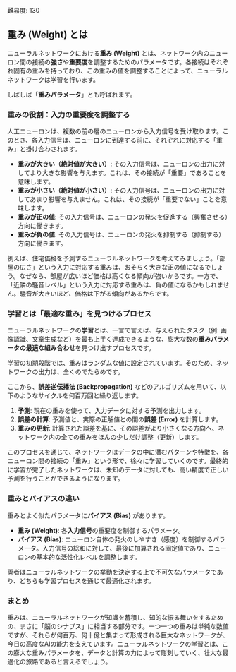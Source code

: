 難易度: 130

## 重み (Weight) とは

ニューラルネットワークにおける**重み (Weight)** とは、ネットワーク内のニューロン間の接続の**強さ**や**重要度**を調整するためのパラメータです。各接続はそれぞれ固有の重みを持っており、この重みの値を調整することによって、ニューラルネットワークは学習を行います。

しばしば「**重みパラメータ**」とも呼ばれます。

### 重みの役割：入力の重要度を調整する

人工ニューロンは、複数の前の層のニューロンから入力信号を受け取ります。このとき、各入力信号は、ニューロンに到達する前に、それぞれに対応する「重み」と掛け合わされます。

*   **重みが大きい（絶対値が大きい）**: その入力信号は、ニューロンの出力に対してより大きな影響を与えます。これは、その接続が「重要」であることを意味します。
*   **重みが小さい（絶対値が小さい）**: その入力信号は、ニューロンの出力に対してあまり影響を与えません。これは、その接続が「重要でない」ことを意味します。
*   **重みが正の値**: その入力信号は、ニューロンの発火を促進する（興奮させる）方向に働きます。
*   **重みが負の値**: その入力信号は、ニューロンの発火を抑制する（抑制する）方向に働きます。

例えば、住宅価格を予測するニューラルネットワークを考えてみましょう。「部屋の広さ」という入力に対応する重みは、おそらく大きな正の値になるでしょう。なぜなら、部屋が広いほど価格は高くなる傾向が強いからです。一方で、「近隣の騒音レベル」という入力に対応する重みは、負の値になるかもしれません。騒音が大きいほど、価格は下がる傾向があるからです。

### 学習とは「最適な重み」を見つけるプロセス

ニューラルネットワークの**学習**とは、一言で言えば、与えられたタスク（例: 画像認識、文章生成など）を最も上手く達成できるような、膨大な数の**重みパラメータの最適な組み合わせ**を見つけ出すプロセスです。

学習の初期段階では、重みはランダムな値に設定されています。そのため、ネットワークの出力は、全くのでたらめです。

ここから、**誤差逆伝播法 (Backpropagation)** などのアルゴリズムを用いて、以下のようなサイクルを何百万回と繰り返します。

1.  **予測**: 現在の重みを使って、入力データに対する予測を出力します。
2.  **誤差の計算**: 予測値と、実際の正解値との間の**誤差 (Error)** を計算します。
3.  **重みの更新**: 計算された誤差を基に、その誤差がより小さくなる方向へ、ネットワーク内の全ての重みをほんの少しだけ調整（更新）します。

このプロセスを通じて、ネットワークはデータの中に潜むパターンや特徴を、各ニューロン間の接続の「重み」という形で、徐々に学習していくのです。最終的に学習が完了したネットワークは、未知のデータに対しても、高い精度で正しい予測を行うことができるようになります。

### 重みとバイアスの違い

重みとよく似たパラメータに**バイアス (Bias)** があります。

*   **重み (Weight)**: 各**入力信号**の重要度を制御するパラメータ。
*   **バイアス (Bias)**: ニューロン自体の発火のしやすさ（感度）を制御するパラメータ。入力信号の総和に対して、最後に加算される固定値であり、ニューロンの基本的な活性化レベルを調整します。

両者はニューラルネットワークの挙動を決定する上で不可欠なパラメータであり、どちらも学習プロセスを通じて最適化されます。

### まとめ

重みは、ニューラルネットワークが知識を蓄積し、知的な振る舞いをするための、まさに「脳のシナプス」に相当する部分です。一つ一つの重みは単純な数値ですが、それらが何百万、何十億と集まって形成される巨大なネットワークが、今日の高度なAIの能力を支えています。ニューラルネットワークの学習とは、この膨大な重みパラメータを、データと計算の力によって彫刻していく、壮大な最適化の旅路であると言えるでしょう。